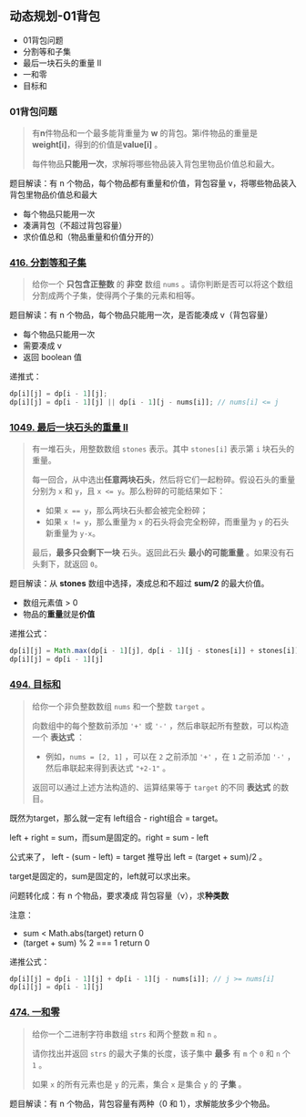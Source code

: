 ## 动态规划-01背包

- 01背包问题
- 分割等和子集
- 最后一块石头的重量 II
- 一和零
- 目标和

### 01背包问题

> 有**n**件物品和一个最多能背重量为 **w** 的背包。第i件物品的重量是**weight[i]**，得到的价值是**value[i]** 。
>
> 每件物品**只能用一次**，求解将哪些物品装入背包里物品价值总和最大。

题目解读：有 n 个物品，每个物品都有重量和价值，背包容量 v，将哪些物品装入背包里物品价值总和最大

- 每个物品只能用一次
- 凑满背包（不超过背包容量）
- 求价值总和（物品重量和价值分开的）

### [416. 分割等和子集](https://leetcode.cn/problems/partition-equal-subset-sum/)

> 给你一个 **只包含正整数** 的 **非空** 数组 `nums` 。请你判断是否可以将这个数组分割成两个子集，使得两个子集的元素和相等。

题目解读：有 n 个物品，每个物品只能用一次，是否能凑成 v（背包容量）

- 每个物品只能用一次
- 需要凑成 v
- 返回 boolean 值

递推式：

```js
dp[i][j] = dp[i - 1][j];
dp[i][j] = dp[i - 1][j] || dp[i - 1][j - nums[i]]; // nums[i] <= j
```

### [1049. 最后一块石头的重量 II](https://leetcode.cn/problems/last-stone-weight-ii/)

> 有一堆石头，用整数数组 `stones` 表示。其中 `stones[i]` 表示第 `i` 块石头的重量。
>
> 每一回合，从中选出**任意两块石头**，然后将它们一起粉碎。假设石头的重量分别为 `x` 和 `y`，且 `x <= y`。那么粉碎的可能结果如下：
>
> - 如果 `x == y`，那么两块石头都会被完全粉碎；
> - 如果 `x != y`，那么重量为 `x` 的石头将会完全粉碎，而重量为 `y` 的石头新重量为 `y-x`。
>
> 最后，**最多只会剩下一块** 石头。返回此石头 **最小的可能重量** 。如果没有石头剩下，就返回 `0`。

题目解读：从 **stones** 数组中选择，凑成总和不超过 **sum/2** 的最大价值。

- 数组元素值  > 0
- 物品的**重量**就是**价值**

递推公式：

```js
dp[i][j] = Math.max(dp[i - 1][j], dp[i - 1][j - stones[i]] + stones[i]);
dp[i][j] = dp[i - 1][j]
```



### [494. 目标和](https://leetcode.cn/problems/target-sum/)

> 给你一个非负整数数组 `nums` 和一个整数 `target` 。
>
> 向数组中的每个整数前添加 `'+'` 或 `'-'` ，然后串联起所有整数，可以构造一个 **表达式** ：
>
> - 例如，`nums = [2, 1]` ，可以在 `2` 之前添加 `'+'` ，在 `1` 之前添加 `'-'` ，然后串联起来得到表达式 `"+2-1"` 。
>
> 返回可以通过上述方法构造的、运算结果等于 `target` 的不同 **表达式** 的数目。

既然为target，那么就一定有 left组合 - right组合 = target。

left + right = sum，而sum是固定的。right = sum - left

公式来了， left - (sum - left) = target 推导出 left = (target + sum)/2 。

target是固定的，sum是固定的，left就可以求出来。

问题转化成：有 n 个物品，要求凑成 背包容量（v），求**种类数**

注意：

- sum < Math.abs(target) return 0
- (target + sum) % 2 === 1 return 0

递推公式：

```js
dp[i][j] = dp[i - 1][j] + dp[i - 1][j - nums[i]]; // j >= nums[i]
dp[i][j] = dp[i - 1][j]
```





### [474. 一和零](https://leetcode.cn/problems/ones-and-zeroes/)

> 给你一个二进制字符串数组 `strs` 和两个整数 `m` 和 `n` 。
>
> 请你找出并返回 `strs` 的最大子集的长度，该子集中 **最多** 有 `m` 个 `0` 和 `n` 个 `1` 。
>
> 如果 `x` 的所有元素也是 `y` 的元素，集合 `x` 是集合 `y` 的 **子集** 。

题目解读：有  n 个物品，背包容量有两种（0 和 1），求解能放多少个物品。

